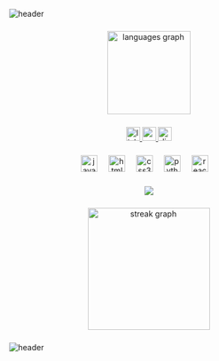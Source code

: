 ![header](https://capsule-render.vercel.app/api?color=gradient&height=200&section=header&text=Welcome!&fontSize=90&animation=fadeIn&type=waving&align=center)

###

<div align="center">
  <img src="https://github-readme-stats.vercel.app/api/top-langs?username=LandonL26235&locale=en&hide_title=false&layout=compact&card_width=320&langs_count=5&theme=dark&hide_border=false" height="150" alt="languages graph"  />
</div>

###

<div align="center">
  <a href="https://www.linkedin.com/in/landon-lipe-447a73326/">
    <img src="https://img.shields.io/static/v1?message=LinkedIn&logo=linkedin&label=&color=0077B5&logoColor=white&labelColor=&style=for-the-badge" height="25" alt="linkedin logo"  />
  </a> 
  <a href="https://www.youtube.com/">
    <img src="https://img.shields.io/static/v1?message=Youtube&logo=youtube&label=&color=FF0000&logoColor=white&labelColor=&style=for-the-badge" height="25" alt="youtube logo"  />
  </a>
  <a href="https://discord.com/">  
    <img src="https://img.shields.io/static/v1?message=Discord&logo=discord&label=&color=7289da&logoColor=white&labelColor=&style=for-the-badge" height="25" alt="discord logo" />
  </a>
</div>

###

<div align="center">
  <img src="https://cdn.jsdelivr.net/gh/devicons/devicon/icons/java/java-original.svg" height="30" alt="java logo"  />
  <img width="12" />
  <img src="https://cdn.jsdelivr.net/gh/devicons/devicon/icons/html5/html5-original.svg" height="30" alt="html5 logo"  />
  <img width="12" />
  <img src="https://cdn.jsdelivr.net/gh/devicons/devicon/icons/css3/css3-original.svg" height="30" alt="css3 logo"  />
  <img width="12" />
  <img src="https://cdn.jsdelivr.net/gh/devicons/devicon/icons/python/python-original.svg" height="30" alt="python logo"  />
  <img width="12" />
  <img src="https://cdn.jsdelivr.net/gh/devicons/devicon/icons/react/react.svg" height="30" alt="react native logo"  />
  <img width="12" />
</div>
  
###

<div align="center">
  <img src="https://visitor-badge.laobi.icu/badge?page_id=LandonL26235.LandonL26235&"  />
</div>

###

<div align="center">
  <img src="https://streak-stats.demolab.com?user=LandonL26235&locale=en&mode=daily&theme=dark&hide_border=false&border_radius=5&order=3" height="220" alt="streak graph"  />
</div>

###

![header](https://capsule-render.vercel.app/api?color=gradient&height=200&section=footer&animation=fadeIn&type=waving&align=center&rotate=90)

###
